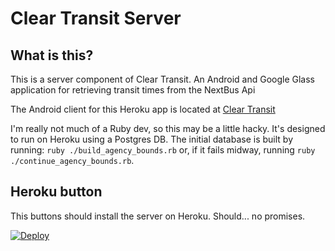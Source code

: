Clear Transit Server
====================

What is this?
-------------
This is a server component of Clear Transit. An Android and Google Glass application for retrieving transit times from the NextBus Api

The Android client for this Heroku app is located at [Clear Transit](https://github.com/IamTheFij/ClearTransit")

I'm really not much of a Ruby dev, so this may be a little hacky. It's designed to run on Heroku using a Postgres DB. 
The initial database is built by running: `ruby ./build_agency_bounds.rb` or, if it fails midway, running `ruby ./continue_agency_bounds.rb`. 

Heroku button
-------------
This buttons should install the server on Heroku. Should... no promises.

[![Deploy](https://www.herokucdn.com/deploy/button.png)](https://heroku.com/deploy?template=https://github.com/IamTheFij/ClearTransitServer)

